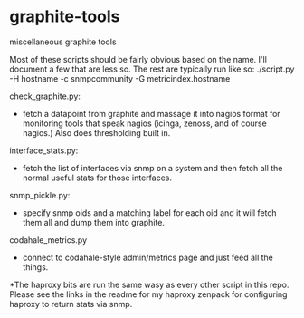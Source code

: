 # graphite-tools
miscellaneous graphite tools


Most of these scripts should be fairly obvious based on the name. I'll document a few that are less so. The rest are typically run like so: ./script.py -H hostname -c snmpcommunity -G metricindex.hostname

check_graphite.py:
- fetch a datapoint from graphite and massage it into nagios format for monitoring tools that speak nagios (icinga, zenoss, and of course nagios.) Also does thresholding built in.

interface_stats.py:
- fetch the list of interfaces via snmp on a system and then fetch all the normal useful stats for those interfaces.

snmp_pickle.py:
- specify snmp oids and a matching label for each oid and it will fetch them all and dump them into graphite.

codahale_metrics.py
- connect to codahale-style admin/metrics page and just feed all the things.

*The haproxy bits are run the same wasy as every other script in this repo. Please see the links in the readme for my haproxy zenpack for configuring haproxy to return stats via snmp.
